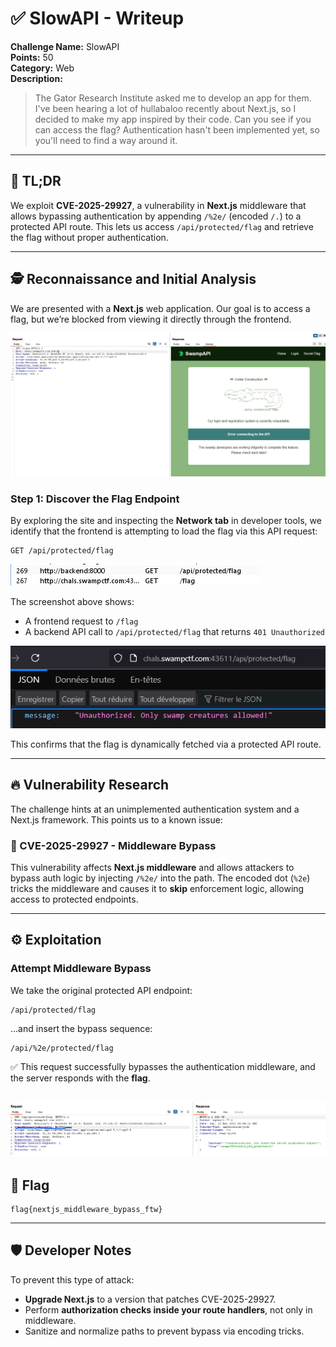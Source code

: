 # ✅ SlowAPI - Writeup

**Challenge Name:** SlowAPI  
**Points:** 50  
**Category:** Web  
**Description:**  
> The Gator Research Institute asked me to develop an app for them. I've been hearing a lot of hullabaloo recently about Next.js, so I decided to make my app inspired by their code. Can you see if you can access the flag? Authentication hasn't been implemented yet, so you'll need to find a way around it.

---

## 🧠 TL;DR

We exploit **CVE-2025-29927**, a vulnerability in **Next.js** middleware that allows bypassing authentication by appending `/%2e/` (encoded `/.`) to a protected API route. This lets us access `/api/protected/flag` and retrieve the flag without proper authentication.

---

## 🕵️ Reconnaissance and Initial Analysis

We are presented with a **Next.js** web application. Our goal is to access a flag, but we’re blocked from viewing it directly through the frontend.

![blocked](./images/1.png)

### Step 1: Discover the Flag Endpoint

By exploring the site and inspecting the **Network tab** in developer tools, we identify that the frontend is attempting to load the flag via this API request:

```
GET /api/protected/flag
```

![API](./images/2.png)

The screenshot above shows:
- A frontend request to `/flag`
- A backend API call to `/api/protected/flag` that returns `401 Unauthorized`

![API](./images/3.png)

This confirms that the flag is dynamically fetched via a protected API route.

---

## 🔥 Vulnerability Research

The challenge hints at an unimplemented authentication system and a Next.js framework. This points us to a known issue:

### 🧨 CVE-2025-29927 - Middleware Bypass

This vulnerability affects **Next.js middleware** and allows attackers to bypass auth logic by injecting `/%2e/` into the path. The encoded dot (`%2e`) tricks the middleware and causes it to **skip** enforcement logic, allowing access to protected endpoints.

---

## ⚙️ Exploitation

### Attempt Middleware Bypass

We take the original protected API endpoint:

```
/api/protected/flag
```

…and insert the bypass sequence:

```
/api/%2e/protected/flag
```

✅ This request successfully bypasses the authentication middleware, and the server responds with the **flag**.

![API](./images/4.png)
---

## 🏁 Flag

```
flag{nextjs_middleware_bypass_ftw}
```

---

## 🛡️ Developer Notes

To prevent this type of attack:
- **Upgrade Next.js** to a version that patches CVE-2025-29927.
- Perform **authorization checks inside your route handlers**, not only in middleware.
- Sanitize and normalize paths to prevent bypass via encoding tricks.